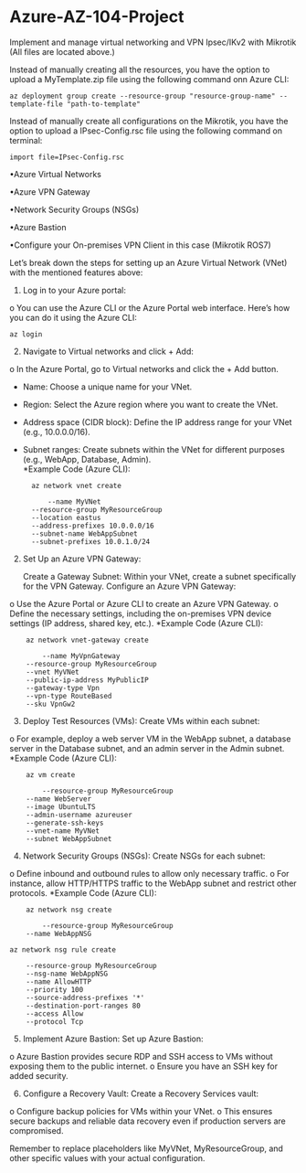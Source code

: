 # Azure-AZ-104-Project
Implement and manage virtual networking and VPN Ipsec/IKv2 with Mikrotik (All files are located above.)

Instead of manually creating all the resources, you have the option to upload a MyTemplate.zip file using the following command onn Azure CLI:

    az deployment group create --resource-group "resource-group-name" --template-file "path-to-template" 

Instead of manually create all configurations on the Mikrotik, you have the option to upload a IPsec-Config.rsc file using the following command on terminal:

    import file=IPsec-Config.rsc

•Azure Virtual Networks

•Azure VPN Gateway

•Network Security Groups (NSGs)

•Azure Bastion

•Configure your On-premises VPN Client in this case (Mikrotik ROS7)

Let’s break down the steps for setting up an Azure Virtual Network (VNet) with the mentioned features above:

1.	Log in to your Azure portal:

o	You can use the Azure CLI or the Azure Portal web interface. Here’s how you can do it using the Azure CLI:

    az login
    
2.	Navigate to Virtual networks and click + Add:

o	In the Azure Portal, go to Virtual networks and click the + Add button.

- Name: Choose a unique name for your VNet.
- Region: Select the Azure region where you want to create the VNet.
- Address space (CIDR block): Define the IP address range for your VNet (e.g., 10.0.0.0/16).
- Subnet ranges: Create subnets within the VNet for different purposes (e.g., WebApp, Database, Admin).  
  	*Example Code (Azure CLI):	

	    az network vnet create
  
            --name MyVNet 
	    --resource-group MyResourceGroup 
	    --location eastus 
	    --address-prefixes 10.0.0.0/16 
	    --subnet-name WebAppSubnet 
	    --subnet-prefixes 10.0.1.0/24

2. Set Up an Azure VPN Gateway:

	Create a Gateway Subnet:
	Within your VNet, create a subnet specifically for the VPN Gateway.
	Configure an Azure VPN Gateway:

o	Use the Azure Portal or Azure CLI to create an Azure VPN Gateway.
o	Define the necessary settings, including the on-premises VPN device settings (IP address, shared key, etc.).
	*Example Code (Azure CLI):	
 
	    az network vnet-gateway create
     
            --name MyVpnGateway 
	    --resource-group MyResourceGroup 
	    --vnet MyVNet 
	    --public-ip-address MyPublicIP 
	    --gateway-type Vpn 
	    --vpn-type RouteBased 
	    --sku VpnGw2
     
3. Deploy Test Resources (VMs):
	Create VMs within each subnet:

o	For example, deploy a web server VM in the WebApp subnet, a database server in the Database subnet, and an admin server in the Admin subnet.
	*Example Code (Azure CLI):	
 
	    az vm create
     
            --resource-group MyResourceGroup 
	    --name WebServer 
	    --image UbuntuLTS 
	    --admin-username azureuser 
	    --generate-ssh-keys 
	    --vnet-name MyVNet 
	    --subnet WebAppSubnet
     
4. Network Security Groups (NSGs):
	Create NSGs for each subnet:

o	Define inbound and outbound rules to allow only necessary traffic.
o	For instance, allow HTTP/HTTPS traffic to the WebApp subnet and restrict other protocols.
	*Example Code (Azure CLI):	
 
	    az network nsg create
     
            --resource-group MyResourceGroup 
	    --name WebAppNSG 
	
	az network nsg rule create
 
	    --resource-group MyResourceGroup 
	    --nsg-name WebAppNSG 
	    --name AllowHTTP 
	    --priority 100 
	    --source-address-prefixes '*' 
	    --destination-port-ranges 80 
	    --access Allow 
	    --protocol Tcp

5. Implement Azure Bastion:
	Set up Azure Bastion:

o	Azure Bastion provides secure RDP and SSH access to VMs without exposing them to the public internet.
o	Ensure you have an SSH key for added security.

6. Configure a Recovery Vault:
	Create a Recovery Services vault:

o	Configure backup policies for VMs within your VNet.
o	This ensures secure backups and reliable data recovery even if production servers are compromised.

Remember to replace placeholders like MyVNet, MyResourceGroup, and other specific values with your actual configuration.
